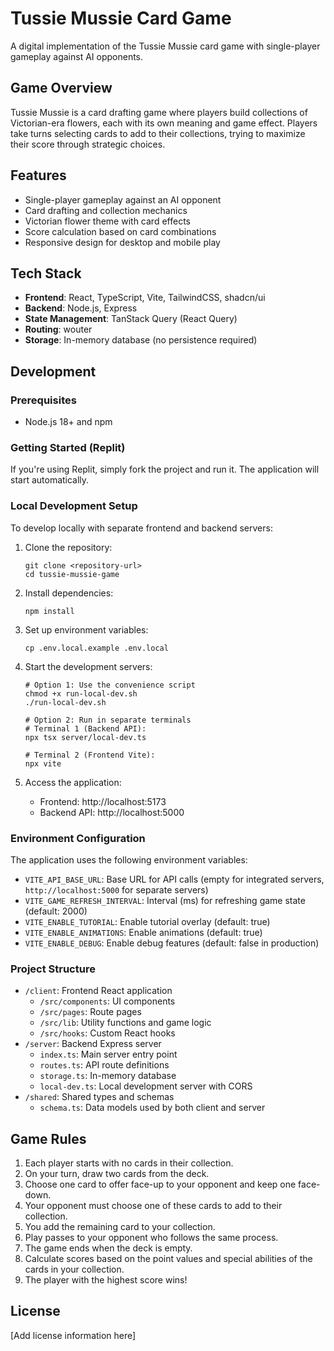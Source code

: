 # Tussie Mussie Card Game

A digital implementation of the Tussie Mussie card game with single-player gameplay against AI opponents.

## Game Overview

Tussie Mussie is a card drafting game where players build collections of Victorian-era flowers, each with its own meaning and game effect. Players take turns selecting cards to add to their collections, trying to maximize their score through strategic choices.

## Features

- Single-player gameplay against an AI opponent
- Card drafting and collection mechanics
- Victorian flower theme with card effects
- Score calculation based on card combinations
- Responsive design for desktop and mobile play

## Tech Stack

- **Frontend**: React, TypeScript, Vite, TailwindCSS, shadcn/ui
- **Backend**: Node.js, Express
- **State Management**: TanStack Query (React Query)
- **Routing**: wouter
- **Storage**: In-memory database (no persistence required)

## Development

### Prerequisites

- Node.js 18+ and npm

### Getting Started (Replit)

If you're using Replit, simply fork the project and run it. The application will start automatically.

### Local Development Setup

To develop locally with separate frontend and backend servers:

1. Clone the repository:
   ```
   git clone <repository-url>
   cd tussie-mussie-game
   ```

2. Install dependencies:
   ```
   npm install
   ```

3. Set up environment variables:
   ```
   cp .env.local.example .env.local
   ```

4. Start the development servers:
   ```
   # Option 1: Use the convenience script
   chmod +x run-local-dev.sh
   ./run-local-dev.sh
   
   # Option 2: Run in separate terminals
   # Terminal 1 (Backend API):
   npx tsx server/local-dev.ts
   
   # Terminal 2 (Frontend Vite):
   npx vite
   ```

5. Access the application:
   - Frontend: http://localhost:5173
   - Backend API: http://localhost:5000

### Environment Configuration

The application uses the following environment variables:

- `VITE_API_BASE_URL`: Base URL for API calls (empty for integrated servers, `http://localhost:5000` for separate servers)
- `VITE_GAME_REFRESH_INTERVAL`: Interval (ms) for refreshing game state (default: 2000)
- `VITE_ENABLE_TUTORIAL`: Enable tutorial overlay (default: true)
- `VITE_ENABLE_ANIMATIONS`: Enable animations (default: true)
- `VITE_ENABLE_DEBUG`: Enable debug features (default: false in production)

### Project Structure

- `/client`: Frontend React application
  - `/src/components`: UI components
  - `/src/pages`: Route pages
  - `/src/lib`: Utility functions and game logic
  - `/src/hooks`: Custom React hooks
- `/server`: Backend Express server
  - `index.ts`: Main server entry point
  - `routes.ts`: API route definitions
  - `storage.ts`: In-memory database
  - `local-dev.ts`: Local development server with CORS
- `/shared`: Shared types and schemas
  - `schema.ts`: Data models used by both client and server

## Game Rules

1. Each player starts with no cards in their collection.
2. On your turn, draw two cards from the deck.
3. Choose one card to offer face-up to your opponent and keep one face-down.
4. Your opponent must choose one of these cards to add to their collection.
5. You add the remaining card to your collection.
6. Play passes to your opponent who follows the same process.
7. The game ends when the deck is empty.
8. Calculate scores based on the point values and special abilities of the cards in your collection.
9. The player with the highest score wins!

## License

[Add license information here]